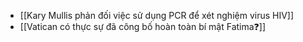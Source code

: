 - [[Kary Mullis phản đối việc sử dụng PCR để xét nghiệm virus HIV]]
- [[Vatican có thực sự đã công bố hoàn toàn bí mật Fatima❓]]
